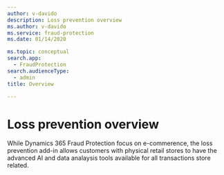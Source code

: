 ```yaml
---
author: v-davido
description: Loss prevention overview
ms.author: v-davido
ms.service: fraud-protection
ms.date: 01/14/2020

ms.topic: conceptual
search.app: 
  - FraudProtection
search.audienceType:
  - admin
title: Overview

---
```



# Loss prevention overview

While Dynamics 365 Fraud Protection focus on e-commerence, the loss prevention add-in allows customers with physical retail stores to have the advanced AI and data analaysis tools available for all transactions store related. 

